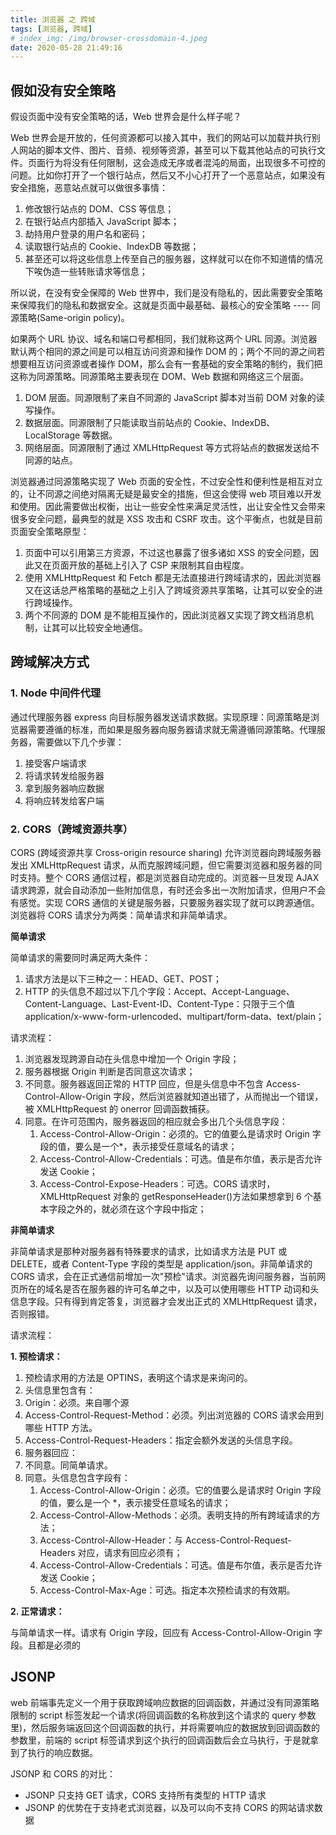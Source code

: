 ```yaml
---
title: 浏览器 之 跨域
tags: [浏览器, 跨域]
# index_img: /img/browser-crossdomain-4.jpeg
date: 2020-05-28 21:49:16
---
```


## 假如没有安全策略

假设页面中没有安全策略的话，Web 世界会是什么样子呢？

Web 世界会是开放的，任何资源都可以接入其中，我们的网站可以加载并执行别人网站的脚本文件、图片、音频、视频等资源，甚至可以下载其他站点的可执行文件。页面行为将没有任何限制，这会造成无序或者混沌的局面，出现很多不可控的问题。比如你打开了一个银行站点，然后又不小心打开了一个恶意站点，如果没有安全措施，恶意站点就可以做很多事情：

1. 修改银行站点的 DOM、CSS 等信息；
2. 在银行站点内部插入 JavaScript 脚本；
3. 劫持用户登录的用户名和密码；
4. 读取银行站点的 Cookie、IndexDB 等数据；
5. 甚至还可以将这些信息上传至自己的服务器，这样就可以在你不知道情的情况下唉伪造一些转账请求等信息；

所以说，在没有安全保障的 Web 世界中，我们是没有隐私的，因此需要安全策略来保障我们的隐私和数据安全。这就是页面中最基础、最核心的安全策略 ---- 同源策略(Same-origin policy)。

如果两个 URL 协议、域名和端口号都相同，我们就称这两个 URL 同源。浏览器默认两个相同的源之间是可以相互访问资源和操作 DOM 的；两个不同的源之间若想要相互访问资源或者操作 DOM，那么会有一套基础的安全策略的制约，我们把这称为同源策略。同源策略主要表现在 DOM、Web 数据和网络这三个层面。

1. DOM 层面。同源限制了来自不同源的 JavaScript 脚本对当前 DOM 对象的读写操作。
2. 数据层面。同源限制了只能读取当前站点的 Cookie、IndexDB、LocalStorage 等数据。
3. 网络层面。同源限制了通过 XMLHttpRequest 等方式将站点的数据发送给不同源的站点。

浏览器通过同源策略实现了 Web 页面的安全性，不过安全性和便利性是相互对立的，让不同源之间绝对隔离无疑是最安全的措施，但这会使得 web 项目难以开发和使用。因此需要做出权衡，出让一些安全性来满足灵活性，出让安全性又会带来很多安全问题，最典型的就是 XSS 攻击和 CSRF 攻击。这个平衡点，也就是目前页面安全策略原型：

1. 页面中可以引用第三方资源，不过这也暴露了很多诸如 XSS 的安全问题，因此又在页面开放的基础上引入了 CSP 来限制其自由程度。
2. 使用 XMLHttpRequest 和 Fetch 都是无法直接进行跨域请求的，因此浏览器又在这话总严格策略的基础之上引入了跨域资源共享策略，让其可以安全的进行跨域操作。
3. 两个不同源的 DOM 是不能相互操作的，因此浏览器又实现了跨文档消息机制，让其可以比较安全地通信。

## 跨域解决方式

### 1. Node 中间件代理

通过代理服务器 express 向目标服务器发送请求数据。实现原理：同源策略是浏览器需要遵循的标准，而如果是服务器向服务器请求就无需遵循同源策略。代理服务器，需要做以下几个步骤：

1. 接受客户端请求
2. 将请求转发给服务器
3. 拿到服务器响应数据
4. 将响应转发给客户端

### 2. CORS（跨域资源共享）

CORS (跨域资源共享 Cross-origin resource sharing) 允许浏览器向跨域服务器发出 XMLHttpRequest 请求，从而克服跨域问题，但它需要浏览器和服务器的同时支持。整个 CORS 通信过程，都是浏览器自动完成的。浏览器一旦发现 AJAX 请求跨源，就会自动添加一些附加信息，有时还会多出一次附加请求，但用户不会有感觉。实现 CORS 通信的关键是服务器，只要服务器实现了就可以跨源通信。
浏览器将 CORS 请求分为两类：简单请求和非简单请求。

**简单请求**

简单请求的需要同时满足两大条件：

1. 请求方法是以下三种之一：HEAD、GET、POST；
2. HTTP 的头信息不超过以下几个字段：Accept、Accept-Language、Content-Language、Last-Event-ID、Content-Type：只限于三个值 application/x-www-form-urlencoded、multipart/form-data、text/plain；

请求流程：

1. 浏览器发现跨源自动在头信息中增加一个 Origin 字段；
2. 服务器根据 Origin 判断是否同意这次请求；
3. 不同意。服务器返回正常的 HTTP 回应，但是头信息中不包含 Access-Control-Allow-Origin 字段，然后浏览器就知道出错了，从而抛出一个错误，被 XMLHttpRequest 的 onerror 回调函数捕获。
4. 同意。在许可范围内，服务器返回的相应就会多出几个头信息字段：
   1. Access-Control-Allow-Origin：必须的。它的值要么是请求时 Origin 字段的值，要么是一个\*，表示接受任意域名的请求；
   2. Access-Control-Allow-Credentials：可选。值是布尔值，表示是否允许发送 Cookie；
   3. Access-Control-Expose-Headers：可选。CORS 请求时，XMLHttpRequest 对象的 getResponseHeader()方法如果想拿到 6 个基本字段之外的，就必须在这个字段中指定；

**非简单请求**

非简单请求是那种对服务器有特殊要求的请求，比如请求方法是 PUT 或 DELETE，或者 Content-Type 字段的类型是 application/json。非简单请求的 CORS 请求，会在正式通信前增加一次"预检"请求。浏览器先询问服务器，当前网页所在的域名是否在服务器的许可名单之中，以及可以使用哪些 HTTP 动词和头信息字段。只有得到肯定答复，浏览器才会发出正式的 XMLHttpRequest 请求，否则报错。

请求流程：

**1. 预检请求：**

1. 预检请求用的方法是 OPTINS，表明这个请求是来询问的。
2. 头信息里包含有：
3. Origin：必须。来自哪个源
4. Access-Control-Request-Method：必须。列出浏览器的 CORS 请求会用到哪些 HTTP 方法。
5. Access-Control-Request-Headers：指定会额外发送的头信息字段。
6. 服务器回应：
7. 不同意。同简单请求。
8. 同意。头信息包含字段有：
   1. Access-Control-Allow-Origin：必须。它的值要么是请求时 Origin 字段的值，要么是一个 \*，表示接受任意域名的请求；
   2. Access-Control-Allow-Methods：必须。表明支持的所有跨域请求的方法；
   3. Access-Control-Allow-Header：与 Access-Control-Request-Headers 对应，请求有回应必须有；
   4. Access-Control-Allow-Credentials：可选。值是布尔值，表示是否允许发送 Cookie；
   5. Access-Control-Max-Age：可选。指定本次预检请求的有效期。

**2. 正常请求：**

与简单请求一样。请求有 Origin 字段，回应有 Access-Control-Allow-Origin 字段。且都是必须的

## JSONP

web 前端事先定义一个用于获取跨域响应数据的回调函数，并通过没有同源策略限制的 script 标签发起一个请求(将回调函数的名称放到这个请求的 query 参数里)，然后服务端返回这个回调函数的执行，并将需要响应的数据放到回调函数的参数里，前端的 script 标签请求到这个执行的回调函数后会立马执行，于是就拿到了执行的响应数据。

JSONP 和 CORS 的对比：

- JSONP 只支持 GET 请求，CORS 支持所有类型的 HTTP 请求
- JSONP 的优势在于支持老式浏览器，以及可以向不支持 CORS 的网站请求数据
